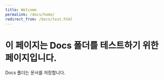 ```yaml
---
title: Welcome
permalink: /docs/home/
redirect_from: /docs/test.html
---
```


# 이 페이지는 Docs 폴더를 테스트하기 위한 페이지입니다.

Docs 폴더는 문서를 저장합니다.
